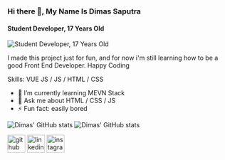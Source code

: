 ### Hi there 👋, My Name Is Dimas Saputra
#### Student Developer, 17 Years Old
![Student Developer, 17 Years Old](https://camo.githubusercontent.com/a433273b618d7b8c2569ba6013774adf910ae8e3da45eaff176f64781bfd53fc/68747470733a2f2f72617069646170692e636f6d2f626c6f672f77702d636f6e74656e742f75706c6f6164732f323031372f30312f6f63746f6361742e676966)

I made this project just for fun, and for now i'm still learning how to be a good Front End Developer. Happy Coding

Skills: VUE JS / JS / HTML / CSS

- 🌱 I’m currently learning MEVN Stack 
- 💬 Ask me about HTML / CSS / JS 
- ⚡ Fun fact: easily bored 

![Dimas' GitHub stats](https://github-readme-stats.vercel.app/api?username=infinitedim&show_icons=true&theme=github_dark&layout=compact)
![Dimas' GitHub stats](https://github-readme-stats.vercel.app/api/top-langs/?username=infinitedim&theme=github_dark)


[<img src='https://cdn.jsdelivr.net/npm/simple-icons@3.0.1/icons/github.svg' alt='github' height='40'>](https://github.com/infinitedim)  [<img src='https://cdn.jsdelivr.net/npm/simple-icons@3.0.1/icons/linkedin.svg' alt='linkedin' height='40'>](https://www.linkedin.com/in/infinitedim/)  [<img src='https://cdn.jsdelivr.net/npm/simple-icons@3.0.1/icons/instagram.svg' alt='instagram' height='40'>](https://www.instagram.com/infinite.dim_/)  






